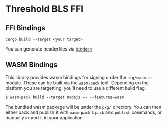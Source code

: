 # Threshold BLS FFI

## FFI Bindings

```
cargo build --target <your target>
```

You can generate headerfiles via [`bindgen`]()

## WASM Bindings

This library provides wasm bindings for signing under the `sig/wasm.rs` module. These can be built
via the [`wasm-pack`](https://github.com/rustwasm/wasm-pack) tool. Depending on the platform you are 
targetting, you'll need to use a different build flag.

```
$ wasm-pack build --target nodejs -- --features=wasm
```

The bundled wasm package will be under the `pkg/` directory. You can then either pack and publish it 
with `wasm-pack`'s `pack` and `publish` commands, or manually import it in your application.
